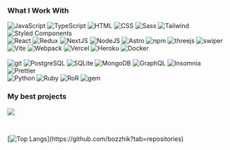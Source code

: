 ### What I Work With

<p>
  <img alt="JavaScript" src="https://img.shields.io/badge/JavaScript-FFE825?style=flat-square&logo=javascript&logoColor=000" />
  <img alt="TypeScript" src="https://img.shields.io/badge/TypeScript-007ACC?style=flat-square&logo=typescript&logoColor=FFF" />
  <img alt="HTML" src="https://img.shields.io/badge/HTML-FC613B?style=flat-square&logo=html5&logoColor=FFF" />
  <img alt="CSS" src="https://img.shields.io/badge/CSS-007ACC?style=flat-square&logo=css3&logoColor=FFF" />
  <img alt="Sass" src="https://img.shields.io/badge/SASS-CC6699?style=flat-square&logo=sass&logoColor=FFF" />
  <img alt="Tailwind" src="https://img.shields.io/badge/Tailwind-007ACC?style=flat-square&logo=tailwindcss&logoColor=FFF" />
  <img alt="Styled Components" src="https://img.shields.io/badge/Styled Components-CC6699?style=flat-square&logo=styled-components&logoColor=FFF" />
  <br>
  <img alt="React" src="https://img.shields.io/badge/React-007ACC?style=flat-square&logo=react&logoColor=FFF" />
  <img alt="Redux" src="https://img.shields.io/badge/Redux-764ABC?style=flat-square&logo=redux&logoColor=FFF" />
  <img alt="NextJS" src="https://img.shields.io/badge/NextJS-333?style=flat-square&logo=next.js&logoColor=FFF" />
  <img alt="NodeJS" src="https://img.shields.io/badge/NodeJS-43853d?style=flat-square&logo=node.js&logoColor=FFF" />
  <img alt="Astro" src="https://img.shields.io/badge/Astro-2a233e?style=flat-square&logo=astro&logoColor=FFF" />
  <img alt="npm" src="https://img.shields.io/badge/npm-CB3837?style=flat-square&logo=npm&logoColor=FFF" />
  <img alt="threejs" src="https://img.shields.io/badge/Three.js-FFE825?style=flat-square&logo=three.js&logoColor=000" />
  <img alt="swiper" src="https://img.shields.io/badge/Swiper.js-007ACC?style=flat-square&logo=swiper&logoColor=FFF" />
  <br>
  <img alt="Vite" src="https://img.shields.io/badge/Vite-5849BE?style=flat-square&logo=vite&logoColor=FFF" />
  <img alt="Webpack" src="https://img.shields.io/badge/Webpack-007ACC?style=flat-square&logo=webpack&logoColor=FFF" />
  <img alt="Vercel" src="https://img.shields.io/badge/Vercel-333?style=flat-square&logo=vercel&logoColor=FFF" />
  <img alt="Heroku" src="https://img.shields.io/badge/Heroku-430098?style=flat-square&logo=heroku&logoColor=FFF" />
  <img alt="Docker" src="https://img.shields.io/badge/Docker-007ACC?style=flat-square&logo=docker&logoColor=FFF" />
  <br>
  <br>
  <img alt="git" src="https://img.shields.io/badge/git-F05032?style=flat-square&logo=git&logoColor=FFF" />
  <img alt="PostgreSQL" src="https://img.shields.io/badge/PostgreSQL-316192?style=flat-square&logo=postgresql&logoColor=FFF" />
  <img alt="SQLite" src="https://img.shields.io/badge/SQLite-007ACC?style=flat-square&logo=sqlite&logoColor=FFF" />
  <img alt="MongoDB" src="https://img.shields.io/badge/MongoDB-43853d?style=flat-square&logo=mongodb&logoColor=FFF" />
  <img alt="GraphQL" src="https://img.shields.io/badge/GraphQL-E10098?style=flat-square&logo=graphql&logoColor=FFF" />
  <img alt="Insomnia" src="https://img.shields.io/badge/Insomnia-5849BE?style=flat-square&logo=insomnia&logoColor=FFF" />
  <img alt="Prettier" src="https://img.shields.io/badge/Prettier-FFE825?style=flat-square&logo=prettier&logoColor=000" />
  <br>
  <img alt="Python" src="https://img.shields.io/badge/Python-007ACC?style=flat-square&logo=python&logoColor=FFF" />
  <img alt="Ruby" src="https://img.shields.io/badge/Ruby-CB3837?style=flat-square&logo=ruby&logoColor=FFF" />
  <img alt="RoR" src="https://img.shields.io/badge/Ruby on Rails-CB3837?style=flat-square&logo=rubyonrails&logoColor=FFF" />
  <img alt="gem" src="https://img.shields.io/badge/gem-CB3837?style=flat-square&logo=rubygems&logoColor=FFF" />
</p>

### My best projects

<a href="https://bozzhik.ru" target="_blank"><img src="https://img.shields.io/badge/portfolio-0A0A0A?style=for-the-badge&logo=dev.to&logoColor=white"><a>

<br>

[![Top Langs](https://github-readme-stats.vercel.app/api/top-langs/?username=bozzhik&layout=compact&theme=dark&VARNAME="PAT_1")](https://github.com/bozzhik?tab=repositories)
